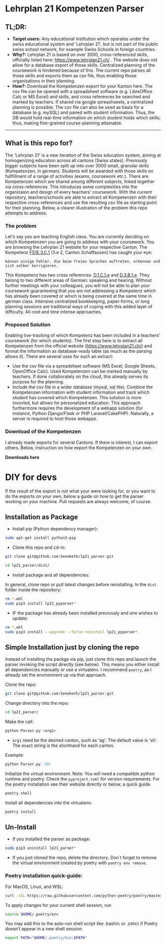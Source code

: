 # Lehrplan 21 Kompetenzen Parser

## TL;DR:

- **Target users:** Any educational institution which operates under the swiss educational system and 'Lehrplan 21', but is not part of the public swiss school network, for example Swiss Schools in foreign countries.
- **Why?:** Lehrplan 21 is based on over 3000, cross-referenced skills, officially listed here: https://www.lehrplan21.ch/ . The website does not allow for a database export of those skills. Centralized planning of the coursework is hindered because of this. The current repo parses all those skills and exports them as csv file, thus enabling those organizations in their planning.
- **How?:** Download the Kompetenzen export for your Kanton here. The csv file can be opened with a spreadsheet software (e.g. LibreOffice Calc or MS Excel) and skills, and cross references be searched and marked by teachers. If shared via google spreashseets, a centralized planning is possible.
The csv file can also be used as basis for a database (e.g. mySQL) and paired with student information. Thus, the DB would hold real-time information on which student holds which skills, thus, making fine-grained course-planning attainable.

* * *

## What is this repo for?

The 'Lehrplan 21' is a new iteration of the Swiss education system, aiming at homogenizing education across all cantons (Swiss states). Previously bigger subjects have been split up into over 3000 small, granular skills (Kompetenzen, in german). Students will be awarded with those skills on fullfillment of a range of activities (exams, coursework etc.). There are Kompetenzen which are shared among different subjects, linked together via cross-references. This introduces some complexities into the organizaion and design of every teachers' coursework. With the current repository, teachers/schools are able to extract all Kompetenzen with their respective cross-references and use the resulting csv file as starting point for their planning. Below, a clearer illustration of the problem this repo attempts to address.

### The problem

Let's say you are teaching English class. You are currently deciding on which Kompetenzen you are going to address with your coursework. You are browsing the Lehrplan 21 website for your respective Canton. The Kompetenz [FS1E.3.C.1](https://sh.lehrplan.ch/index.php?code=a%7C1%7C21%7C3%7C3%7C1&hilit=1011349904418GrzVHbChC57ehEvEWJbA#1011349904418GrzVHbChC57ehEvEWJbA) (3.e 2, Canton Schaffausen) has caught your eye:

```
können einige Fehler, die beim freien Sprechen auftreten, erkennen und sich selber korrigieren.
```

This Kompetenz has two cross references: [D.1.C.1.e](https://sh.lehrplan.ch/index.php?code=a%7C1%7C11%7C1%7C3%7C1&hilit=101bt3PZ5rubxH6LxREd3M7TYryv4cDWM#101bt3PZ5rubxH6LxREd3M7TYryv4cDWM) and [D.3.B.1.e](https://sh.lehrplan.ch/index.php?code=a%7C1%7C11%7C3%7C2%7C1&hilit=101pD4KghZfFchU49ZaUhwJDALbDA9DxF#101pD4KghZfFchU49ZaUhwJDALbDA9DxF). They belong to two different areas of German: speaking and hearing. Without further meetings with your colleagues, you will not be able to plan your coursework guaranteeing that you are not addressing a Kompetenz which has already been covered or which is being covered at the same time in german class. Intensive centralized bookkeeping, paper-forms, or long planning sessions are traditional ways of coping with this added layer of difficulty. All cost and time intense approaches.

### Proposed Solution

Enabling live-tracking of which Kompetenz has been included in a teachers' coursework (for which students). The first step here is to extract all Kompetenzen from the official website (https://www.lehrplan21.ch/) and format the information as database-ready table (as much as the parsing allows it). There are several uses for such an extract:
- Use the csv file via a spreadsheet software (MS Excel, Google Sheets, OpenOffice Calc). Used Kompetenzen can be marked manually by teachers. If done collaborately on the cloud, this already serves its purpose for the planning.
- Include the csv file in a wider database (mysql, sql lite). Combine the Kompetenzen information with student information and track which student has covered which Kompetenzen. This solution is more invovled, but allows for personalized education. This approach furthermore requires the development of a webapp solution (for instance, Python Django/Flask or PHP Laravel/CakePHP). Naturally, a server is required to host those webapps.

### Download of the Kompetenzen

I already made exports for several Cantons. If there is interest, I can export others. Below, instruction on how export the Kompetenzen on your own.

**Downloads here**

# DIY for devs

If the result of the export is not what your were looking for, or you want to do the exports on your own, below a guide on how to get the parser working on your machine. Pull requests are always welcome, of course.

## Installation as Package

- Install pip (Python dependency manager):

```bash
sudo apt-get install python3-pip
```

- Clone this repo and cd-in:

```bash
git clone git@github.com:Seneketh/lp21_parser.git

cd lp21_parser/dist/
```

- Install package and all dependencies:

In general, clone repo or pull latest changes before reinstalling. In the `dist` folder inside the repository:

```bash
rm *.whl
sudo pip3 install lp21_pyparser*
```

- IF the package has already been installed previously and one wishes to update:

```bash
rm *.whl
sudo pip3 install --upgrade --force-reinstall lp21_pyparser*
```

## Simple Installation just by cloning the repo

Instead of installing the packga via pip, just clone this repo and launch the parser invoking the script directly (see below). This means you either install all dependencies manually or use a virtualenv. I recommend `poetry`, as I already set the environment up via that approach.

Clone the repo:
```bash
git clone git@github.com:Seneketh/lp21_parser.git
```

Change directory into the repo:
```bash
cd lp21_parser/
```
Make the call:

```bash
python Parser.py <arg1>
```
- `arg1` need be the desired canton, such as 'ag'. The default value is 'sh'. The exact string is the shorthand for each canton.

Example:

```bash
python Parser.py 'zh'
```

Initialize the virtual environment. Note: You will need a compatible python runtime and poetry. Check the `pyproject.toml` for version requirements. For the poetry installation see their website directly or below, a quick guide.

```bash
poetry shell
```

Install all dependencies into the virtualenv:

```bash
poetry install
```

## Un-Install

- If you installed the parser as package:

```bash
sudo pip3 uninstall lp21_parser*
```
- If you just cloned the repo, delete the directory. Don´t forget to remove the virtual environment created by poetry with `poetry env remove`.

### Poetry installation quick-guide:

For MacOS, Linux, and WSL:

```bash
curl -sSL https://raw.githubusercontent.com/python-poetry/poetry/master/get-poetry.py | python3
```

To apply changes for your current shell session, run

```bash
source $HOME/.poetry/env
```

You may add this to the auto-run shell script like .bashrc or .zshrc if Poetry doesn’t appear in a new shell session:

```bash
export PATH="$HOME/.poetry/bin:$PATH"
